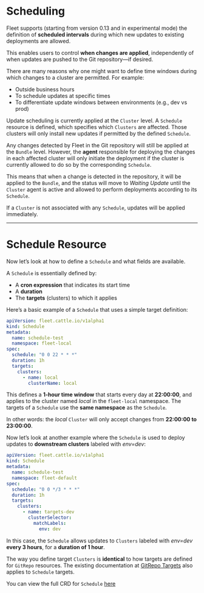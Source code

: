 # Scheduling

Fleet supports (starting from version 0.13 and in experimental mode) the definition of **scheduled intervals** during which new updates to existing deployments are allowed.

This enables users to control **when changes are applied**, independently of when updates are pushed to the Git repository—if desired.

There are many reasons why one might want to define time windows during which changes to a cluster are permitted. For example:

* Outside business hours
* To schedule updates at specific times
* To differentiate update windows between environments (e.g., dev vs prod)

Update scheduling is currently applied at the `Cluster` level.
A `Schedule` resource is defined, which specifies which `Clusters` are affected. Those clusters will only install new updates if permitted by the defined `Schedule`.

Any changes detected by Fleet in the Git repository will still be applied at the `Bundle` level. However, the **agent** responsible for deploying the changes in each affected cluster will only initiate the deployment if the cluster is currently allowed to do so by the corresponding `Schedule`.

This means that when a change is detected in the repository, it will be applied to the `Bundle`, and the status will move to *Waiting Update* until the `Cluster` agent is active and allowed to perform deployments according to its `Schedule`.

If a `Cluster` is not associated with any `Schedule`, updates will be applied immediately.

---

# Schedule Resource

Now let’s look at how to define a `Schedule` and what fields are available.

A `Schedule` is essentially defined by:

* A **cron expression** that indicates its start time
* A **duration**
* The **targets** (clusters) to which it applies

Here’s a basic example of a `Schedule` that uses a simple target definition:

```yaml
apiVersion: fleet.cattle.io/v1alpha1
kind: Schedule
metadata:
  name: schedule-test
  namespace: fleet-local
spec:
  schedule: "0 0 22 * * *"
  duration: 1h
  targets:
    clusters:
      - name: local
        clusterName: local
```

This defines a **1-hour time window** that starts every day at **22:00:00**, and applies to the cluster named *local* in the `fleet-local` namespace.
The targets of a `Schedule` use the **same namespace** as the `Schedule`.

In other words: the *local* `Cluster` will only accept changes from **22:00:00 to 23:00:00**.

Now let’s look at another example where the `Schedule` is used to deploy updates to **downstream clusters** labeled with *env=dev*:

```yaml
apiVersion: fleet.cattle.io/v1alpha1
kind: Schedule
metadata:
  name: schedule-test
  namespace: fleet-default
spec:
  schedule: "0 0 */3 * * *"
  duration: 1h 
  targets:
    clusters:
      - name: targets-dev
        clusterSelector:
          matchLabels:
            env: dev
```

In this case, the `Schedule` allows updates to `Clusters` labeled with *env=dev* **every 3 hours**, for a **duration of 1 hour**.

The way you define target `Clusters` is **identical** to how targets are defined for `GitRepo` resources.
The existing documentation at [GitRepo Targets](./gitrepo-targets.md) also applies to `Schedule` targets.

You can view the full CRD for `Schedule` [here](ref-schedule.md)
